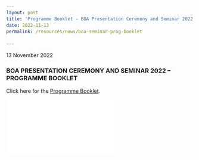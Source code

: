```yaml
---
layout: post
title: 'Programme Booklet - BOA Presentation Ceremony and Seminar 2022'
date: 2022-11-13
permalink: /resources/news/boa-seminar-prog-booklet

---
```


13 November 2022

### **BOA PRESENTATION CEREMONY AND SEMINAR 2022 – PROGRAMME BOOKLET**

Click here for the [Programme Booklet]({{site.baseurl}}/files/BOA_Seminar_2022_Programme_Booklet.pdf). 

![Programme Booklet](files/Programme_Booklet_Cover.pdf)

